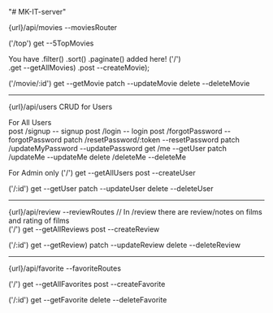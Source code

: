 "# MK-IT-server" 

{url}/api/movies   --moviesRouter

('/top')
get   --5TopMovies
  
You have .filter() .sort() .paginate() added here!
('/')  
.get    --getAllMovies)
.post   --createMovie);
  
('/movie/:id')
get     --getMovie
patch   --updateMovie
delete  --deleteMovie

---------------------------------------------------  

{url}/api/users CRUD for Users

For All Users   
post /signup                -- signup
post /login                 -- login
post /forgotPassword        -- forgotPassword 
patch /resetPassword/:token --resetPassword
patch /updateMyPassword     --updatePassword
get /me                     --getUser
patch /updateMe             --updateMe
delete /deleteMe            --deleteMe
   
For Admin only
('/')
get --getAllUsers
post --createUser

('/:id')
get    --getUser
patch  --updateUser
delete --deleteUser
  
---------------------------------------------------- 

{url}/api/review   --reviewRoutes // In /review there are review/notes on films and rating of films  
('/')
get      --getAllReviews
post     --createReview

('/:id')
get      --getReview)
patch    --updateReview
delete   --deleteReview
  
----------------------------------------------------
  
{url}/api/favorite   --favoriteRoutes

('/')
get        --getAllFavorites
post       --createFavorite

('/:id')
get        --getFavorite
delete     --deleteFavorite





